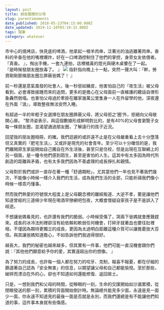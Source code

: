 ```yaml
---
layout: post
title: 朋友圈裡的父母
slug: parentsmoments
date_published: 2018-05-23T04:15:00.000Z
date_updated: 2019-11-10T03:19:32.000Z
tags: 隨筆
category: whatever
---
```


市中心的燒烤店，快見底的啤酒，他拿起一根羊肉串，泛著光的油逃離著肉串，香料的辛香在他的嘴裡爆炸，好在一口啤酒控制住了他們的掌控，身旁女友依偎者。 『真香。 』，掏出手機，一套九連拍，店裡橘黃的燈光與硬木桌暈在了一起。 『是時候發朋友圈放毒了。 』
![](https://res-3.cloudinary.com/hypmkhfbk/image/upload/q_auto/v1/ghost-blog-images/-----2019-11-10---4.17.14.png)
指針指向晚上十一點，突然一聲大叫：『幹，勞資剛剛那條朋友圈忘屏蔽爸媽了！ 』

前一秒還是意氣風發的社會人，後一秒慫如豬皮，他害怕自己的『夜生活』被父母看到，必會導致接踵而來的追問，更多的是擔心在父母面前一直維護的聽話自律形象轟然倒塌。也害怕父母過於牽掛在離家幾萬公里隻身一人在外留學的他，深夜還在外面『浪』，導致整夜無法安然入睡。

有超過一半的年輕子女選擇在朋友圈屏蔽父母，將父母拒之‘圈’外，拒絕向父母敞開心扉。 ”黎沛姿表示，與這個數據形成鮮明對比的，是有40%的父母會瀏覽子女每一條朋友圈，並渴望通過朋友圈，了解遠行的孩子近況。

回望我的朋友圈相冊，的確。我們迴避的或許遠不止是在父母嚴重看上去十分墮落但又真實的『肥宅生活』，又或許是現充的社會青年。至少可以十分確信的是，我們離開原生家庭開始自己獨自在外生活後，甚至只是住校，但是出現在互聯網上的另一個我，是一種令他們感到陌生，甚至是害怕的人生。這其中有太多因為時代所創造的距離與矛盾，也有太多我們因為不善處理的成長掙扎和親情。

父母對於我們或許一直存在著一種「舒適期盼」，尤其當他們一年也見不著我們幾次，不能像小時候一樣介入我們的生活，成為我們生活的全部，只能祈禱我們像小時候一樣乖巧懂事。

然而我們熱愛的符號很大程度上是父母觀念裡的離經叛道、大逆不孝，要是讓他們知道曾經的三道槓少年現在喝酒早戀網吧包夜，大概會懷疑自家孩子是不是誤入了岐途。

不想讓爸媽看見的，也許還有我們的脆弱。小時候受傷了，哭兩下爸媽就會應聲趕來。成長的冰冷法則裡卻沒有給依賴和軟弱任何機會，打碎牙就著血也要往肚裡咽，不僅因為期待更獨立的成長，更因為太過明白距離這種介質可以讓擔憂放大百倍。與其讓爸媽知道擔心，不如告訴他們我過得很好。

越長大，我們的秘密也越來越多，但其實有一件事，他們可能一直沒機會跟你們說：『其他他們願意給予你的愛，其實遠超出你的想像。 』

為了努力的成長，也許每一個人都在努力的咬牙、克制，報喜不報憂，都在仔細的篩選著自己認為「安全無害」的信息，以期望讓父母和自己都能愉悅。至於那些，破碎而漂泊在外的心，卻也不知道如何還能修復、返回故土。

只是，一想到我們和父母的時間，從睜眼的一刻，生命的交匯開始如沙漏累積，從閉眼發送的那一刻，累積的背面開始倒計時。無論總共能見多少面，永遠是見一面少一面，你永遠不知道見的最後一面是否就是永別，而我們還總是有不能讓他們知道的事，這件事本身就有些傷感。
